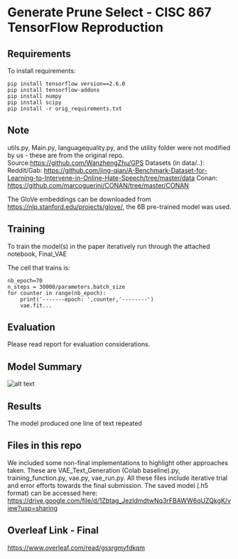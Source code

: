 # Generate Prune Select - CISC 867 TensorFlow Reproduction

## Requirements
To install requirements:
```setup
pip install tensorflow version==2.6.0
pip install tensorflow-addons
pip install numpy
pip install scipy
pip install -r orig_requirements.txt
```

## Note
utils.py, Main.py, languagequality.py, and the utility folder were not modified by us - these are from the original repo.
Source:https://github.com/WanzhengZhu/GPS
Datasets (in data/..):
Reddit/Gab: https://github.com/jing-qian/A-Benchmark-Dataset-for-Learning-to-Intervene-in-Online-Hate-Speech/tree/master/data
Conan: https://github.com/marcoguerini/CONAN/tree/master/CONAN

The GloVe embeddings can be downloaded from https://nlp.stanford.edu/projects/glove/, the 6B pre-trained model was used.
## Training
To train the model(s) in the paper iteratively run through the attached notebook, Final_VAE

The cell that trains is:
```
nb_epoch=70
n_steps = 30000/parameters.batch_size 
for counter in range(nb_epoch):
    print('-------epoch: ',counter,'--------')
    vae.fit...
```

## Evaluation
Please read report for evaluation considerations.


## Model Summary
![alt text](https://github.com/rholford]/867_project/blob/main/summary.PNG?raw=true)



## Results
The model produced one line of text repeated

## Files in this repo
We included some non-final implementations to highlight other approaches taken. These are VAE_Text_Generation (Colab baseline).py, training_function.py, vae.py, vae_run.py. All these files include iterative trial and error efforts towards the final submission. 
The saved model (.h5 format) can be accessed here: https://drive.google.com/file/d/1Zbtag_JezIdmdtwNq3rFBAWW6qUZQkgK/view?usp=sharing

## Overleaf Link - Final
https://www.overleaf.com/read/gssrgmyfdkqm
